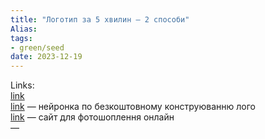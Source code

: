 ```yaml
---
title: "Логотип за 5 хвилин — 2 способи"
Alias: 
tags:
- green/seed
date: 2023-12-19
---
```

Links:  
[link](https://youtu.be/CTjDUOACokU?si=mhALmGMhv9Wsg2Nx)  
[link](https://ideogram.ai/login)  — нейронка по безкоштовному конструюванню лого  
[link](https://www.canva.com/uk_ua/)  — сайт для фотошоплення онлайн  
—

